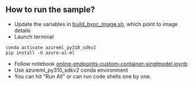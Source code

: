 ## How to run the sample?
- Update the variables in [build_byoc_image.sh](./util-scripts/build_byoc_image.sh), which point to image details
- Launch terminal
```
conda activate azureml_py310_sdkv2
pip install -U azure-ai-ml
```
- Follow notebook [online-endpoints-custom-container-singlmodel.ipynb](./online-endpoints-custom-container-singlmodel.ipynb)
- Use azureml_py310_sdkv2 conda environment
- You can hit "Run All" or can run code shells one by one.
